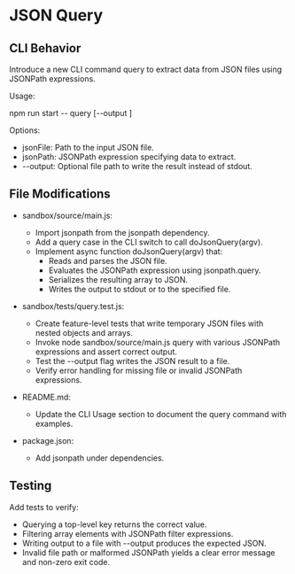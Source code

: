 # JSON Query

## CLI Behavior

Introduce a new CLI command query to extract data from JSON files using JSONPath expressions.

Usage:

npm run start -- query <jsonFile> <jsonPath> [--output <file>]

Options:
- jsonFile: Path to the input JSON file.
- jsonPath: JSONPath expression specifying data to extract.
- --output: Optional file path to write the result instead of stdout.

## File Modifications

- sandbox/source/main.js:
  - Import jsonpath from the jsonpath dependency.
  - Add a query case in the CLI switch to call doJsonQuery(argv).
  - Implement async function doJsonQuery(argv) that:
    - Reads and parses the JSON file.
    - Evaluates the JSONPath expression using jsonpath.query.
    - Serializes the resulting array to JSON.
    - Writes the output to stdout or to the specified file.

- sandbox/tests/query.test.js:
  - Create feature-level tests that write temporary JSON files with nested objects and arrays.
  - Invoke node sandbox/source/main.js query with various JSONPath expressions and assert correct output.
  - Test the --output flag writes the JSON result to a file.
  - Verify error handling for missing file or invalid JSONPath expressions.

- README.md:
  - Update the CLI Usage section to document the query command with examples.

- package.json:
  - Add jsonpath under dependencies.

## Testing

Add tests to verify:
- Querying a top-level key returns the correct value.
- Filtering array elements with JSONPath filter expressions.
- Writing output to a file with --output produces the expected JSON.
- Invalid file path or malformed JSONPath yields a clear error message and non-zero exit code.
